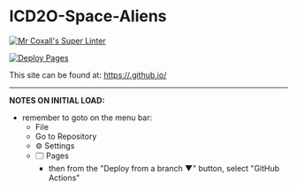 # ICD2O-Space-Aliens

[![Mr Coxall's Super Linter](https://github.com/ICD2O-Digtital-Tech-Invitations/ICD2O-Space-Aliens/workflows/Mr%20Coxall's%20Super%20Linter/badge.svg)](https://github.com/ICD2O-Digtital-Tech-Invitations/ICD2O-Space-Aliens/actions)

[![Deploy Pages](https://github.com/ICD2O-Digtital-Tech-Invitations/ICD2O-Space-Aliens/workflows/Deploy%20Pages/badge.svg)](https://github.com/ICD2O-Digtital-Tech-Invitations/ICD2O-Space-Aliens/actions)

This site can be found at: [https://<OWNER>.github.io/<REPOSITORY>](https://<OWNER>.github.io/<REPOSITORY>)

---

**NOTES ON INITIAL LOAD:**
- remember to goto on the menu bar:
  - File
  - Go to Repository
  - ⚙ Settings
  - 🗔 Pages
    - then from the "Deploy from a branch ▼" button, select "GitHub Actions"
